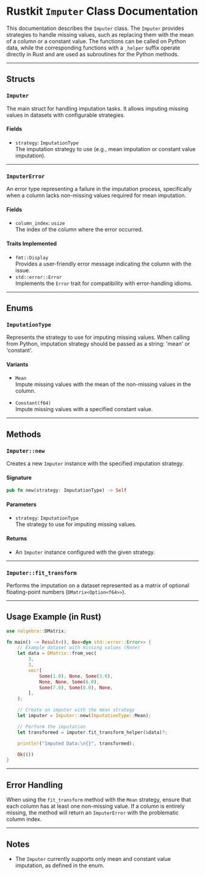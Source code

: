 # Rustkit `Imputer` Class Documentation

This documentation describes the `Imputer` class. The `Imputer` provides strategies to handle missing values, such as replacing them with the mean of a column or a constant value. The functions can be called on Python data, while the corresponding functions with a `_helper` suffix operate directly in Rust and are used as subroutines for the Python methods.

---

## **Structs**

### `Imputer`

The main struct for handling imputation tasks. It allows imputing missing values in datasets with configurable strategies.

#### **Fields**

- `strategy`: `ImputationType`  
   The imputation strategy to use (e.g., mean imputation or constant value imputation).

---

### `ImputerError`

An error type representing a failure in the imputation process, specifically when a column lacks non-missing values required for mean imputation.

#### **Fields**

- `column_index`: `usize`  
   The index of the column where the error occurred.

#### **Traits Implemented**

- `fmt::Display`  
  Provides a user-friendly error message indicating the column with the issue.
- `std::error::Error`  
  Implements the `Error` trait for compatibility with error-handling idioms.

---

## **Enums**

### `ImputationType`

Represents the strategy to use for imputing missing values. When calling from Python, imputation strategy should be passed as a string: 'mean' or 'constant'.

#### **Variants**

- `Mean`  
  Impute missing values with the mean of the non-missing values in the column.

- `Constant(f64)`  
  Impute missing values with a specified constant value.

---

## **Methods**

### `Imputer::new`

Creates a new `Imputer` instance with the specified imputation strategy.

#### **Signature**

```rust
pub fn new(strategy: ImputationType) -> Self
```

#### **Parameters**

- `strategy`: `ImputationType`  
   The strategy to use for imputing missing values.

#### **Returns**

- An `Imputer` instance configured with the given strategy.

---

### `Imputer::fit_transform`

Performs the imputation on a dataset represented as a matrix of optional floating-point numbers (`DMatrix<Option<f64>>`).

---

## **Usage Example (in Rust)**

```rust
use nalgebra::DMatrix;

fn main() -> Result<(), Box<dyn std::error::Error>> {
    // Example dataset with missing values (None)
    let data = DMatrix::from_vec(
        3,
        3,
        vec![
            Some(1.0), None, Some(3.0),
            None, None, Some(6.0),
            Some(7.0), Some(8.0), None,
        ],
    );

    // Create an imputer with the mean strategy
    let imputer = Imputer::new(ImputationType::Mean);

    // Perform the imputation
    let transformed = imputer.fit_transform_helper(&data)?;

    println!("Imputed Data:\n{}", transformed);

    Ok(())
}
```

---

## **Error Handling**

When using the `fit_transform` method with the `Mean` strategy, ensure that each column has at least one non-missing value. If a column is entirely missing, the method will return an `ImputerError` with the problematic column index.

---

## **Notes**

- The `Imputer` currently supports only mean and constant value imputation, as defined in the enum.
